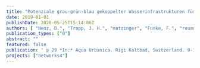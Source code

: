 ```yaml
---
title: "Potenziale grau-grün-blau gekoppelter Wasserinfrastrukturen für die Gestaltung zukunftsfähiger und klimagerechter Städte - Ergebnisse eines strategischen Planungsprozesses in einem Pilotquartier"
date: 2019-01-01
publishDate: 2020-05-25T15:14:06Z
authors: [ "Nenz, D.", "Trapp, J. H.", "matzinger", "Funke, F.", "rouault" ]
publication_types: ["0"]
abstract: ""
featured: false
publication: ' p 29 *In:* Aqua Urbanica. Rigi Kaltbad, Switzerland. 9-10 September 2019'
projects: ["networks4"]
---
```


